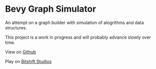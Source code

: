 # Bevy Graph Simulator
An attempt on a graph builder with simulation of alogrithms and data structures.

This project is a work in progress and will probably advance slowly over time.

View on [Github](https://github.com/Maupse/bevy_graph_simulator)

Play on [Bitshift Studios](https://bitshift-studios.com/projects/bevy_graphs)

